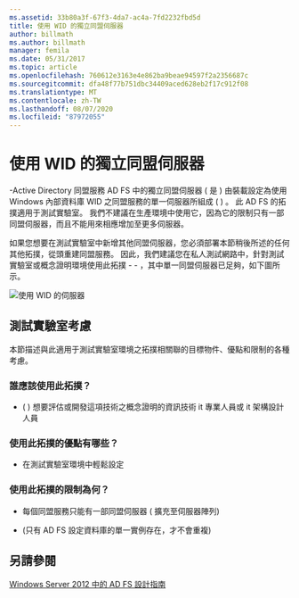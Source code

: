 ```yaml
---
ms.assetid: 33b80a3f-67f3-4da7-ac4a-7fd2232fbd5d
title: 使用 WID 的獨立同盟伺服器
author: billmath
ms.author: billmath
manager: femila
ms.date: 05/31/2017
ms.topic: article
ms.openlocfilehash: 760612e3163e4e862ba9beae94597f2a2356687c
ms.sourcegitcommit: dfa48f77b751dbc34409aced628eb2f17c912f08
ms.translationtype: MT
ms.contentlocale: zh-TW
ms.lasthandoff: 08/07/2020
ms.locfileid: "87972055"
---
```

# <a name="stand-alone-federation-server-using-wid"></a>使用 WID 的獨立同盟伺服器

\-Active Directory 同盟服務 AD FS 中的獨立同盟伺服器 \( 是 \) 由裝載設定為使用 Windows 內部資料庫 WID 之同盟服務的單一伺服器所組成 \( \) 。 此 AD FS 的拓撲適用于測試實驗室。 我們不建議在生產環境中使用它，因為它的限制只有一部同盟伺服器，而且不能用來相應增加至更多伺服器。

如果您想要在測試實驗室中新增其他同盟伺服器，您必須部署本節稍後所述的任何其他拓撲，從頭重建同盟服務。 因此，我們建議您在私人測試網路中，針對測試實驗室或概念證明環境使用此拓撲 \- \- ，其中單一同盟伺服器已足夠，如下圖所示。

![使用 WID 的伺服器](media/FedServerWID.gif)

## <a name="test-lab-considerations"></a>測試實驗室考慮
本節描述與此適用于測試實驗室環境之拓撲相關聯的目標物件、優點和限制的各種考慮。

### <a name="who-should-use-this-topology"></a>誰應該使用此拓撲？

-   \( \) 想要評估或開發這項技術之概念證明的資訊技術 it 專業人員或 it 架構設計人員

### <a name="what-are-the-benefits-of-using-this-topology"></a>使用此拓撲的優點有哪些？

-   在測試實驗室環境中輕鬆設定

### <a name="what-are-the-limitations-of-using-this-topology"></a>使用此拓撲的限制為何？

-   每個同盟服務只能有一部同盟伺服器 \( 擴充至伺服器陣列\)

-   \(只有 AD FS 設定資料庫的單一實例存在，才不會重複\)


## <a name="see-also"></a>另請參閱
[Windows Server 2012 中的 AD FS 設計指南](AD-FS-Design-Guide-in-Windows-Server-2012.md)
